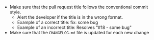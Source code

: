 - Make sure that the pull request title follows the conventional commit style.
	- Alert the developer if the title is in the wrong format.
	- Example of a correct title: fix: some bug
	- Example of an incorrect title: Resolves "#18 - some bug"
- Make sure that the `CHANGELOG.md` file is updated for each new change

